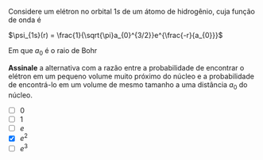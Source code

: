 Considere um elétron no orbital $1s$ de um átomo de hidrogênio, cuja função de onda é

$\psi_{1s}(r) = \frac{1}{\sqrt{\pi}a_{0}^{3/2}}e^{\frac{-r}{a_{0}}}$

Em que $a_{0}$ é o raio de Bohr

**Assinale** a alternativa com a razão entre a probabilidade de encontrar o elétron em um pequeno volume muito próximo do núcleo e a probabilidade de encontrá-lo em um volume de mesmo tamanho a uma distância $a_{0}$ do núcleo.

- [ ] 0
- [ ] 1
- [ ] $e$
- [x] $e^{2}$
- [ ] $e^{3}$